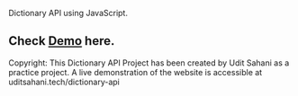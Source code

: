 Dictionary API using JavaScript.

<h2>Check <a href="https://dictionary-adxznmcce-uditrsahanis-projects.vercel.app/"/><b>Demo</b></a> here.</h2>

Copyright: This Dictionary API Project has been created by Udit Sahani as a practice project. A live demonstration of the website is accessible at uditsahani.tech/dictionary-api
